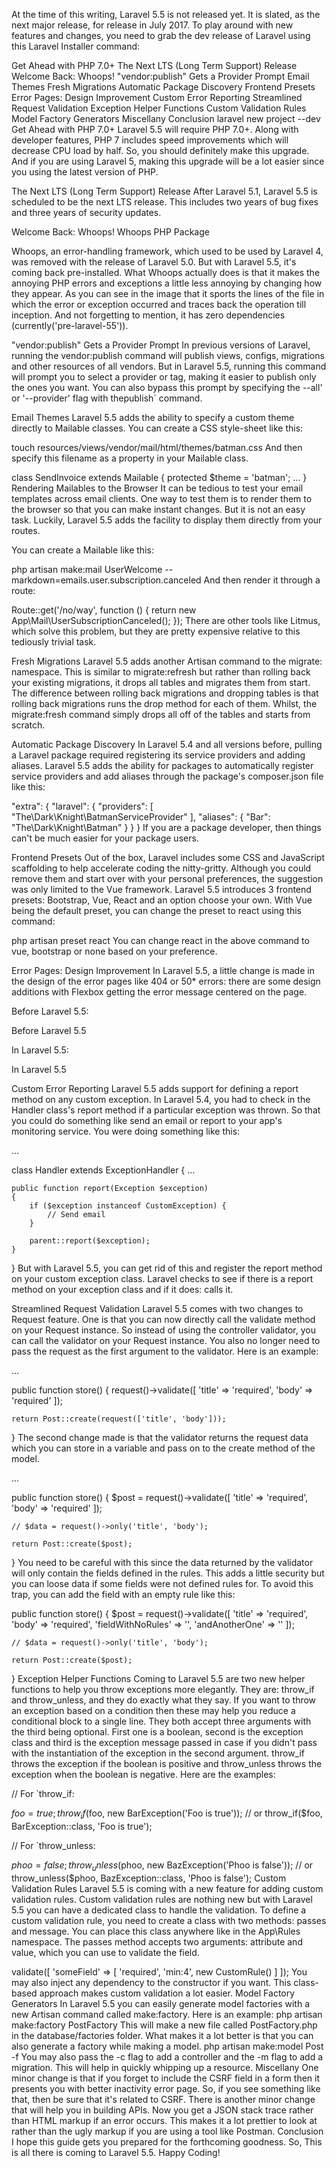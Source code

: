 

At the time of this writing, Laravel 5.5 is not released yet. It is slated, as the next major release, for release in July 2017. To play around with new features and changes, you need to grab the dev release of Laravel using this Laravel Installer command:

Get Ahead with PHP 7.0+
The Next LTS (Long Term Support) Release
Welcome Back: Whoops!
"vendor:publish" Gets a Provider Prompt
Email Themes
Fresh Migrations
Automatic Package Discovery
Frontend Presets
Error Pages: Design Improvement
Custom Error Reporting
Streamlined Request Validation
Exception Helper Functions
Custom Validation Rules
Model Factory Generators
Miscellany
Conclusion
laravel new project --dev
Get Ahead with PHP 7.0+
Laravel 5.5 will require PHP 7.0+. Along with developer features, PHP 7 includes speed improvements which will decrease CPU load by half. So, you should definitely make this upgrade. And if you are using Laravel 5, making this upgrade will be a lot easier since you using the latest version of PHP.

The Next LTS (Long Term Support) Release
After Laravel 5.1, Laravel 5.5 is scheduled to be the next LTS release. This includes two years of bug fixes and three years of security updates.

Welcome Back: Whoops!
Whoops PHP Package

Whoops, an error-handling framework, which used to be used by Laravel 4, was removed with the release of Laravel 5.0. But with Laravel 5.5, it's coming back pre-installed. What Whoops actually does is that it makes the annoying PHP errors and exceptions a little less annoying by changing how they appear. As you can see in the image that it sports the lines of the file in which the error or exception occurred and traces back the operation till inception. And not forgetting to mention, it has zero dependencies (currently('pre-laravel-55')).

"vendor:publish" Gets a Provider Prompt
In previous versions of Laravel, running the vendor:publish command will publish views, configs, migrations and other resources of all vendors. But in Laravel 5.5, running this command will prompt you to select a provider or tag, making it easier to publish only the ones you want. You can also bypass this prompt by specifying the --all' or '--provider' flag with thepublish` command.

Email Themes
Laravel 5.5 adds the ability to specify a custom theme directly to Mailable classes. You can create a CSS style-sheet like this:

touch resources/views/vendor/mail/html/themes/batman.css
And then specify this filename as a property in your Mailable class.

class SendInvoice extends Mailable
{
    protected $theme = 'batman';
    ...
}
Rendering Mailables to the Browser
It can be tedious to test your email templates across email clients. One way to test them is to render them to the browser so that you can make instant changes. But it is not an easy task. Luckily, Laravel 5.5 adds the facility to display them directly from your routes.

You can create a Mailable like this:

php artisan make:mail UserWelcome --markdown=emails.user.subscription.canceled
And then render it through a route:

Route::get('/no/way', function () {
    return new App\Mail\UserSubscriptionCanceled();
});
There are other tools like Litmus, which solve this problem, but they are pretty expensive relative to this tediously trivial task.

Fresh Migrations
Laravel 5.5 adds another Artisan command to the migrate: namespace. This is similar to migrate:refresh but rather than rolling back your existing migrations, it drops all tables and migrates them from start. The difference between rolling back migrations and dropping tables is that rolling back migrations runs the drop method for each of them. Whilst, the migrate:fresh command simply drops all off of the tables and starts from scratch.

Automatic Package Discovery
In Laravel 5.4 and all versions before, pulling a Laravel package required registering its service providers and adding aliases. Laravel 5.5 adds the ability for packages to automatically register service providers and add aliases through the package's composer.json file like this:

"extra": {
    "laravel": {
        "providers": [
            "The\\Dark\\Knight\\BatmanServiceProvider"
        ],
        "aliases": {
            "Bar": "The\\Dark\\Knight\\Batman"
        }
    }
}
If you are a package developer, then things can't be much easier for your package users.

Frontend Presets
Out of the box, Laravel includes some CSS and JavaScript scaffolding to help accelerate coding the nitty-gritty. Although you could remove them and start over with your personal preferences, the suggestion was only limited to the Vue framework. Laravel 5.5 introduces 3 frontend presets: Bootstrap, Vue, React and an option choose your own. With Vue being the default preset, you can change the preset to react using this command:

php artisan preset react
You can change react in the above command to vue, bootstrap or none based on your preference.

Error Pages: Design Improvement
In Laravel 5.5, a little change is made in the design of the error pages like 404 or 50* errors: there are some design additions with Flexbox getting the error message centered on the page.

Before Laravel 5.5:

Before Laravel 5.5

In Laravel 5.5:

In Laravel 5.5

Custom Error Reporting
Laravel 5.5 adds support for defining a report method on any custom exception. In Laravel 5.4, you had to check in the Handler class's report method if a particular exception was thrown. So that you could do something like send an email or report to your app's monitoring service. You were doing something like this:

...

class Handler extends ExceptionHandler
{
    ...

    public function report(Exception $exception)
    {
        if ($exception instanceof CustomException) {
            // Send email
        }

        parent::report($exception);
    }
}
But with Laravel 5.5, you can get rid of this and register the report method on your custom exception class. Laravel checks to see if there is a report method on your exception class and if it does: calls it.

Streamlined Request Validation
Laravel 5.5 comes with two changes to Request feature. One is that you can now directly call the validate method on your Request instance. So instead of using the controller validator, you can call the validator on your Request instance. You also no longer need to pass the request as the first argument to the validator. Here is an example:

...

public function store()
{
    request()->validate([
        'title' => 'required',
        'body' => 'required'
    ]);

    return Post::create(request(['title', 'body']));
}
The second change made is that the validator returns the request data which you can store in a variable and pass on to the create method of the model.

...

public function store()
{
    $post = request()->validate([
        'title' => 'required',
        'body' => 'required'
    ]);

    // $data = request()->only('title', 'body');

    return Post::create($post);
}
You need to be careful with this since the data returned by the validator will only contain the fields defined in the rules. This adds a little security but you can loose data if some fields were not defined rules for. To avoid this trap, you can add the field with an empty rule like this:

public function store()
{
    $post = request()->validate([
        'title' => 'required',
        'body' => 'required',
        'fieldWithNoRules' => '',
        'andAnotherOne' => ''
    ]);

    // $data = request()->only('title', 'body');

    return Post::create($post);
}
Exception Helper Functions
Coming to Laravel 5.5 are two new helper functions to help you throw exceptions more elegantly. They are: throw_if and throw_unless, and they do exactly what they say. If you want to throw an exception based on a condition then these may help you reduce a conditional block to a single line. They both accept three arguments with the third being optional. First one is a boolean, second is the exception class and third is the exception message passed in case if you didn't pass with the instantiation of the exception in the second argument. throw_if throws the exception if the boolean is positive and throw_unless throws the exception when the boolean is negative. Here are the examples:

// For `throw_if:

$foo = true;
throw_if($foo, new BarException('Foo is true'));
// or 
throw_if($foo, BarException::class, 'Foo is true');

// For `throw_unless:

$phoo = false;
throw_unless($phoo, new BazException('Phoo is false'));
// or
throw_unless($phoo, BazException::class, 'Phoo is false');
Custom Validation Rules
Laravel 5.5 is coming with a new feature for adding custom validation rules. Custom validation rules are nothing new but with Laravel 5.5 you can have a dedicated class to handle the validation. To define a custom validation rule, you need to create a class with two methods: passes and message. You can place this class anywhere like in the App\Rules namespace. The passes method accepts two arguments: attribute and value, which you can use to validate the field.

<?php

namespace App\Rules;

use Illuminate\Contracts\Validation\Rule;

class CustomRule implements Rule
{   
    /**
     * Determine if the validation rule passes.
     *
     * @param  string  $attribute
     * @param  mixed  $value
     * @return bool
     */
    public function passes($attribute, $value)
    {
        // must return true or false for the validation to pass or fail
    }

    /**
     * Get the validation error message.
     *
     * @return string
     */
    public function message()
    {
        // return a string here for the failing condition
    }
}
Your custom rule should implement the Laravel's Illuminate\Contracts\Validation\Rule contract. You can use this custom validation rule anywhere like in a Form Request class or in the controller validator or the validator from the Request instance. If you are using a custom rule then you can't pass a string with rules separated by a comma. You need to pass each rule as a single element grouped in an array like this:

$request->validate([
    'someField' => [
        'required', 'min:4', new CustomRule()
    ]
]);
You may also inject any dependency to the constructor if you want. This class-based approach makes custom validation a lot easier.

Model Factory Generators
In Laravel 5.5 you can easily generate model factories with a new Artisan command called make:factory. Here is an example:

php artisan make:factory PostFactory
This will make a new file called PostFactory.php in the database/factories folder. What makes it a lot better is that you can also generate a factory while making a model.

php artisan make:model Post -f
You may also pass the -c flag to add a controller and the -m flag to add a migration. This will help in quickly whipping up a resource.

Miscellany
One minor change is that if you forget to include the CSRF field in a form then it presents you with better inactivity error page. So, if you see something like that, then be sure that it's related to CSRF.

There is another minor change that will help you in building APIs. Now you get a JSON stack trace rather than HTML markup if an error occurs. This makes it a lot prettier to look at rather than the ugly markup if you are using a tool like Postman.

Conclusion
I hope this guide gets you prepared for the forthcoming goodness. So, This is all there is coming to Laravel 5.5.

Happy Coding!

